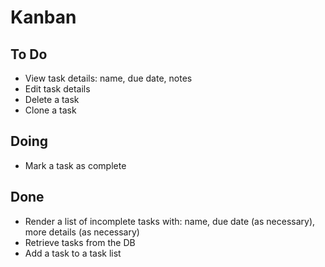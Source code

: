 # Kanban

## To Do
- View task details: name, due date, notes
- Edit task details
- Delete a task
- Clone a task

## Doing
- Mark a task as complete

## Done
- Render a list of incomplete tasks with: name, due date (as necessary), more details (as necessary)
- Retrieve tasks from the DB
- Add a task to a task list

